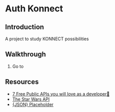 # Auth Konnect

## Introduction

A project to study KONNECT possibilities

## Walkthrough

1. Go to

## Resources

- [7 Free Public APIs you will love as a developer💖](https://dev.to/ruppysuppy/7-free-public-apis-you-will-love-as-a-developer-166p)
- [The Star Wars API](https://swapi.dev/)
- [{JSON} Placeholder](https://jsonplaceholder.typicode.com/)